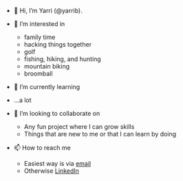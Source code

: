 - 👋 Hi, I’m Yarri (@yarrib). 

- 👀 I’m interested in
  - family time
  - hacking things together
  - golf
  - fishing, hiking, and hunting
  - mountain biking
  - broomball
  
- 🌱 I’m currently learning 
 - ...a lot
  
- 💞️ I’m looking to collaborate on
  - Any fun project where I can grow skills
  - Things that are new to me or that I can learn by doing
  
- 📫 How to reach me
  - Easiest way is via [email](mailto:yarri.bryn@gmail.com)
  - Otherwise [LinkedIn](https://www.linkedin.com/in/yarribryn)

<!---
yarrib/yarrib is a ✨ special ✨ repository because its `README.md` (this file) appears on your GitHub profile.
You can click the Preview link to take a look at your changes.
--->
